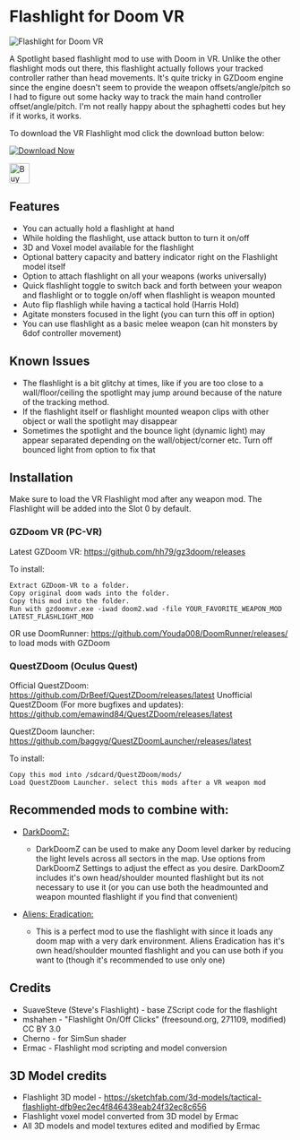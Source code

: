 # Flashlight for Doom VR

![Flashlight for Doom VR](https://i.imgflip.com/6ji2r3.gif)

A Spotlight based flashlight mod to use with Doom in VR. Unlike the other flashlight mods out there, this flashlight actually follows your tracked controller rather than head movements. It's quite tricky in GZDoom engine since the engine doesn't seem to provide the weapon offsets/angle/pitch so I had to figure out some hacky way to track the main hand controller offset/angle/pitch. I'm not really happy about the sphaghetti codes but hey if it works, it works.

To download the VR Flashlight mod click the download button below:

[![Download Now](https://raster.shields.io/github/downloads/iAmErmac/VR-Flashlight/total)](https://github.com/iAmErmac/VR-Flashlight/releases/latest)

[<img src="https://cdn.ko-fi.com/cdn/kofi2.png?v=2" height="36" alt="Buy me a Cofee!">](https://ko-fi.com/ermac)

## Features
* You can actually hold a flashlight at hand
* While holding the flashlight, use attack button to turn it on/off
* 3D and Voxel model available for the flashlight
* Optional battery capacity and battery indicator right on the Flashlight model itself
* Option to attach flashlight on all your weapons (works universally)
* Quick flashlight toggle to switch back and forth between your weapon and flashlight or to toggle on/off when flashlight is weapon mounted
* Auto flip flashligh while having a tactical hold (Harris Hold)
* Agitate monsters focused in the light (you can turn this off in option)
* You can use flashlight as a basic melee weapon (can hit monsters by 6dof controller movement)

## Known Issues
* The flashlight is a bit glitchy at times, like if you are too close to a wall/floor/ceiling the spotlight may jump around because of the nature of the tracking method.
* If the flashlight itself or flashlight mounted weapon clips with other object or wall the spotlight may disappear
* Sometimes the spotlight and the bounce light (dynamic light) may appear separated depending on the wall/object/corner etc. Turn off bounced light from option to fix that

## Installation

Make sure to load the VR Flashlight mod after any weapon mod. The Flashlight will be added into the Slot 0 by default.

### GZDoom VR (PC-VR)

Latest GZDoom VR: https://github.com/hh79/gz3doom/releases

To install:

    Extract GZDoom-VR to a folder.
    Copy original doom wads into the folder.
    Copy this mod into the folder.
    Run with gzdoomvr.exe -iwad doom2.wad -file YOUR_FAVORITE_WEAPON_MOD LATEST_FLASHLIGHT_MOD
  
OR use DoomRunner: https://github.com/Youda008/DoomRunner/releases/ to load mods with GZDoom

### QuestZDoom (Oculus Quest)

Official QuestZDoom: https://github.com/DrBeef/QuestZDoom/releases/latest
Unofficial QuestZDoom (For more bugfixes and updates): https://github.com/emawind84/QuestZDoom/releases/latest

QuestZDoom launcher: https://github.com/baggyg/QuestZDoomLauncher/releases/latest

To install:

    Copy this mod into /sdcard/QuestZDoom/mods/
    Load QuestZDoom Launcher. select this mods after a VR weapon mod

## Recommended mods to combine with:

* [DarkDoomZ:](https://github.com/caligari87/darkdoomz/releases/latest)
  - DarkDoomZ can be used to make any Doom level darker by reducing the light levels across all sectors in the map. Use options from DarkDoomZ Settings to adjust the effect as you desire. DarkDoomZ includes it's own head/shoulder mounted flashlight but its not necessary to use it (or you can use both the headmounted and weapon mounted flashlight if you find that convenient)
  
* [Aliens: Eradication:](https://github.com/iAmErmac/Aliens-Eradication-VR-addon)
  - This is a perfect mod to use the flashlight with since it loads any doom map with a very dark environment. Aliens Eradication has it's own head/shoulder mounted flashlight and you can use both if you want to (though it's recommended to use only one)

## Credits

* SuaveSteve (Steve's Flashlight) - base ZScript code for the flashlight
* mshahen - "Flashlight On/Off Clicks" (freesound.org, 271109, modified) CC BY 3.0
* Cherno - for SimSun shader
* Ermac - Flashlight mod scripting and model conversion

## 3D Model credits

* Flashlight 3D model - https://sketchfab.com/3d-models/tactical-flashlight-dfb9ec2ec4f846438eab24f32ec8c656
* Flashlight voxel model converted from 3D model by Ermac
* All 3D models and model textures edited and modified by Ermac
